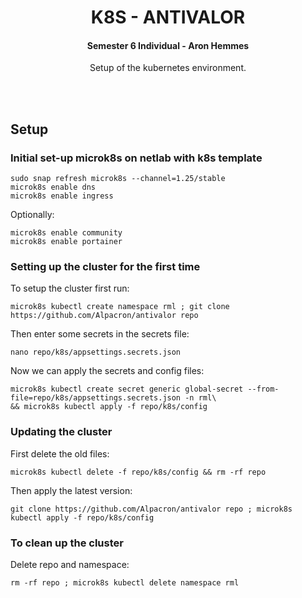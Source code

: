<h1 align="center">K8S - ANTIVALOR</h1>
<h4 align="center"><strong>Semester 6 Individual - Aron Hemmes</strong></h4>
<p align="center">Setup of the kubernetes environment.</p>
<br><br>

## Setup

### Initial set-up microk8s on netlab with k8s template
```commandline
sudo snap refresh microk8s --channel=1.25/stable
microk8s enable dns
microk8s enable ingress
```

Optionally:
```commandline
microk8s enable community
microk8s enable portainer
```

### Setting up the cluster for the first time
To setup the cluster first run:
```commandline
microk8s kubectl create namespace rml ; git clone https://github.com/Alpacron/antivalor repo
```

Then enter some secrets in the secrets file:
```commandline
nano repo/k8s/appsettings.secrets.json
```

Now we can apply the secrets and config files:
```commandline
microk8s kubectl create secret generic global-secret --from-file=repo/k8s/appsettings.secrets.json -n rml\
&& microk8s kubectl apply -f repo/k8s/config
```

### Updating the cluster
First delete the old files:
```commandline
microk8s kubectl delete -f repo/k8s/config && rm -rf repo
```

Then apply the latest version:
```commandline
git clone https://github.com/Alpacron/antivalor repo ; microk8s kubectl apply -f repo/k8s/config
```

### To clean up the cluster
Delete repo and namespace:
```commandline
rm -rf repo ; microk8s kubectl delete namespace rml
```
